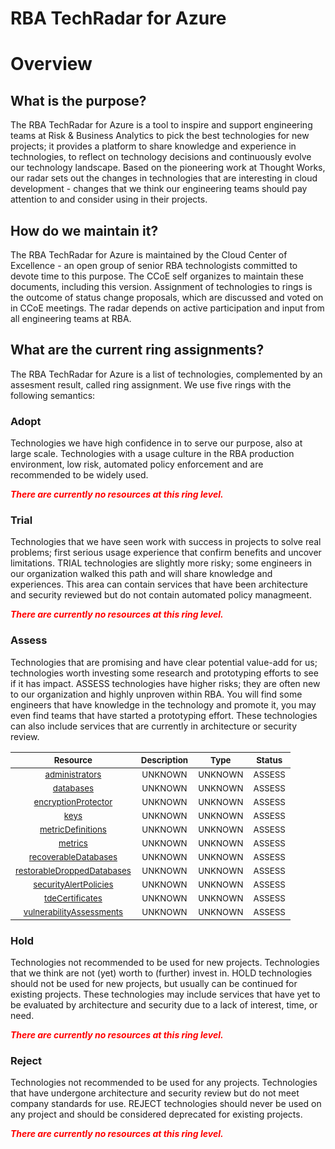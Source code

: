 
RBA TechRadar for Azure
=======================

# Overview

## What is the purpose?


The RBA TechRadar for Azure is a tool to inspire and support engineering teams at Risk & Business Analytics to pick the best technologies for new projects; it provides a platform to share knowledge and experience in technologies, to reflect on technology decisions and continuously evolve our technology landscape.  Based on the pioneering work at Thought Works, our radar sets out the changes in technologies that are interesting in cloud development - changes that we think our engineering teams should pay attention to and consider using in their projects.
## How do we maintain it?


The RBA TechRadar for Azure is maintained by the Cloud Center of Excellence - an open group of senior RBA technologists committed to devote time to this purpose.  The CCoE self organizes to maintain these documents, including this version.  Assignment of technologies to rings is the outcome of status change proposals, which are discussed and voted on in CCoE meetings.  The radar depends on active participation and input from all engineering teams at RBA.
## What are the current ring assignments?


The RBA TechRadar for Azure is a list of technologies, complemented by an assesment result, called ring assignment.  We use five rings with the following semantics:
### Adopt


Technologies we have high confidence in to serve our purpose, also at large scale.  Technologies with a usage culture in the RBA production environment, low risk, automated policy enforcement and are recommended to be widely used.  
  
***<font color="red"> There are currently no resources at this ring level. </font>***
### Trial


Technologies that we have seen work with success in projects to solve real problems;  first serious usage experience that confirm benefits and uncover limitations.  TRIAL technologies are slightly more risky; some engineers in our organization walked this path and will share knowledge and experiences.  This area can contain services that have been architecture and security reviewed but do not contain automated policy managmeent.  
  
***<font color="red"> There are currently no resources at this ring level. </font>***
### Assess


Technologies that are promising and have clear potential value-add for us; technologies worth investing some research and prototyping efforts to see if it has impact.  ASSESS technologies have higher risks;  they are often new to our organization and highly unproven within RBA.  You will find some engineers that have knowledge in the technology and promote it, you may even find teams that have started a prototyping effort.  These technologies can also include services that are currently in architecture or security review.  

|<sub>Resource</sub>|<sub>Description</sub>|<sub>Type</sub>|<sub>Status</sub>|
| :---: | :---: | :---: | :---: |
|<sub>[administrators](https://github.com/openrba/python-azure-techradar/tree/master/Microsoft.Batch/managedInstances/administrators)</sub>|<sub>UNKNOWN</sub>|<sub>UNKNOWN</sub>|<sub>ASSESS</sub>|
|<sub>[databases](https://github.com/openrba/python-azure-techradar/tree/master/Microsoft.Batch/managedInstances/databases)</sub>|<sub>UNKNOWN</sub>|<sub>UNKNOWN</sub>|<sub>ASSESS</sub>|
|<sub>[encryptionProtector](https://github.com/openrba/python-azure-techradar/tree/master/Microsoft.Batch/managedInstances/encryptionProtector)</sub>|<sub>UNKNOWN</sub>|<sub>UNKNOWN</sub>|<sub>ASSESS</sub>|
|<sub>[keys](https://github.com/openrba/python-azure-techradar/tree/master/Microsoft.Batch/managedInstances/keys)</sub>|<sub>UNKNOWN</sub>|<sub>UNKNOWN</sub>|<sub>ASSESS</sub>|
|<sub>[metricDefinitions](https://github.com/openrba/python-azure-techradar/tree/master/Microsoft.Batch/managedInstances/metricDefinitions)</sub>|<sub>UNKNOWN</sub>|<sub>UNKNOWN</sub>|<sub>ASSESS</sub>|
|<sub>[metrics](https://github.com/openrba/python-azure-techradar/tree/master/Microsoft.Batch/managedInstances/metrics)</sub>|<sub>UNKNOWN</sub>|<sub>UNKNOWN</sub>|<sub>ASSESS</sub>|
|<sub>[recoverableDatabases](https://github.com/openrba/python-azure-techradar/tree/master/Microsoft.Batch/managedInstances/recoverableDatabases)</sub>|<sub>UNKNOWN</sub>|<sub>UNKNOWN</sub>|<sub>ASSESS</sub>|
|<sub>[restorableDroppedDatabases](https://github.com/openrba/python-azure-techradar/tree/master/Microsoft.Batch/managedInstances/restorableDroppedDatabases)</sub>|<sub>UNKNOWN</sub>|<sub>UNKNOWN</sub>|<sub>ASSESS</sub>|
|<sub>[securityAlertPolicies](https://github.com/openrba/python-azure-techradar/tree/master/Microsoft.Batch/managedInstances/securityAlertPolicies)</sub>|<sub>UNKNOWN</sub>|<sub>UNKNOWN</sub>|<sub>ASSESS</sub>|
|<sub>[tdeCertificates](https://github.com/openrba/python-azure-techradar/tree/master/Microsoft.Batch/managedInstances/tdeCertificates)</sub>|<sub>UNKNOWN</sub>|<sub>UNKNOWN</sub>|<sub>ASSESS</sub>|
|<sub>[vulnerabilityAssessments](https://github.com/openrba/python-azure-techradar/tree/master/Microsoft.Batch/managedInstances/vulnerabilityAssessments)</sub>|<sub>UNKNOWN</sub>|<sub>UNKNOWN</sub>|<sub>ASSESS</sub>|

### Hold


Technologies not recommended to be used for new projects. Technologies that we think are not (yet) worth to (further) invest in.  HOLD technologies should not be used for new projects, but usually can be continued for existing projects.  These technologies may include services that have yet to be evaluated by architecture and security due to a lack of interest, time, or need.  
  
***<font color="red"> There are currently no resources at this ring level. </font>***
### Reject


Technologies not recommended to be used for any projects. Technologies that have undergone architecture and security review but do not meet company standards for use.  REJECT technologies should never be used on any project and should be considered deprecated for existing projects.  
  
***<font color="red"> There are currently no resources at this ring level. </font>***